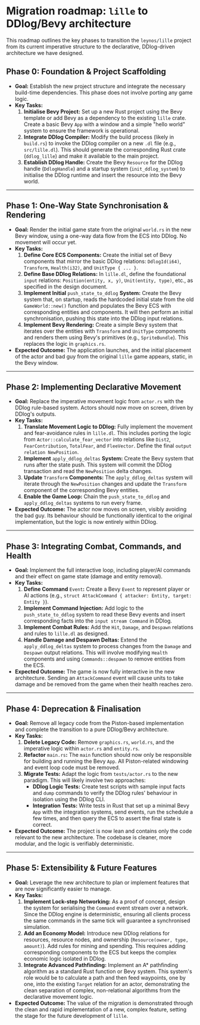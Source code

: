 # Migration roadmap: `lille` to DDlog/Bevy architecture

This roadmap outlines the key phases to transition the `leynos/lille` project
from its current imperative structure to the declarative, DDlog-driven
architecture we have designed.

## Phase 0: Foundation & Project Scaffolding

- **Goal:** Establish the new project structure and integrate the necessary
  build-time dependencies. This phase does not involve porting any game logic.
- **Key Tasks:**
  1. **Initialise Bevy Project:** Set up a new Rust project using the Bevy
     template or add Bevy as a dependency to the existing `lille` crate. Create
     a basic Bevy `App` with a window and a simple "hello world" system to
     ensure the framework is operational.
  2. **Integrate DDlog Compiler:** Modify the build process (likely in
     `build.rs`) to invoke the DDlog compiler on a new `.dl` file (e.g.,
     `src/lille.dl`). This should generate the corresponding Rust crate
     (`ddlog_lille`) and make it available to the main project.
  3. **Establish DDlog Handle:** Create the Bevy `Resource` for the DDlog handle
     (`DdlogHandle`) and a startup system (`init_ddlog_system`) to initialise
     the DDlog runtime and insert the resource into the Bevy world.

______________________________________________________________________

## Phase 1: One-Way State Synchronisation & Rendering

- **Goal:** Render the initial game state from the original `world.rs` in the
  new Bevy window, using a one-way data flow from the ECS into DDlog. No
  movement will occur yet.
- **Key Tasks:**
  1. **Define Core ECS Components:** Create the initial set of Bevy components
     that mirror the basic DDlog relations: `DdlogId(i64)`, `Transform`,
     `Health(i32)`, and `UnitType { ... }`.
  2. **Define Base DDlog Relations:** In `lille.dl`, define the foundational
     `input` relations: `Position(entity, x, y)`, `Unit(entity, type)`, etc., as
     specified in the design document.
  3. **Implement Initial** `push_state_to_ddlog` **System:** Create the Bevy
     system that, on startup, reads the hardcoded initial state from the old
     `GameWorld::new()` function and populates the Bevy ECS with corresponding
     entities and components. It will then perform an initial synchronisation,
     pushing this state into the DDlog input relations.
  4. **Implement Bevy Rendering:** Create a simple Bevy system that iterates
     over the entities with `Transform` and `UnitType` components and renders
     them using Bevy's primitives (e.g., `SpriteBundle`). This replaces the
     logic in `graphics.rs`.
- **Expected Outcome:** The application launches, and the initial placement of
  the actor and bad guy from the original `lille` game appears, static, in the
  Bevy window.

______________________________________________________________________

## Phase 2: Implementing Declarative Movement

- **Goal:** Replace the imperative movement logic from `actor.rs` with the DDlog
  rule-based system. Actors should now move on screen, driven by DDlog's
  outputs.
- **Key Tasks:**
  1. **Translate Movement Logic to DDlog:** Fully implement the movement and
     fear-avoidance rules in `lille.dl`. This includes porting the logic from
     `Actor::calculate_fear_vector` into relations like `Dist2`,
     `FearContribution`, `TotalFear`, and `FleeVector`. Define the final
     `output relation NewPosition`.
  2. **Implement** `apply_ddlog_deltas` **System:** Create the Bevy system that
     runs after the state push. This system will commit the DDlog transaction
     and read the `NewPosition` delta changes.
  3. **Update** `Transform` **Components:** The `apply_ddlog_deltas` system will
     iterate through the `NewPosition` changes and update the `Transform`
     component of the corresponding Bevy entities.
  4. **Enable the Game Loop:** Chain the `push_state_to_ddlog` and
     `apply_ddlog_deltas` systems to run every frame.
- **Expected Outcome:** The actor now moves on screen, visibly avoiding the bad
  guy. Its behaviour should be functionally identical to the original
  implementation, but the logic is now entirely within DDlog.

______________________________________________________________________

## Phase 3: Integrating Combat, Commands, and Health

- **Goal:** Implement the full interactive loop, including player/AI commands
  and their effect on game state (damage and entity removal).
- **Key Tasks:**
  1. **Define Command** `Event`**:** Create a Bevy `Event` to represent player
     or AI actions (e.g.,
     `struct AttackCommand { attacker: Entity, target: Entity }`).
  2. **Implement Command Injection:** Add logic to the `push_state_to_ddlog`
     system to read these Bevy events and insert corresponding facts into the
     `input stream Command` in DDlog.
  3. **Implement Combat Rules:** Add the `Hit`, `Damage`, and `Despawn`
     relations and rules to `lille.dl` as designed.
  4. **Handle Damage and Despawn Deltas:** Extend the `apply_ddlog_deltas`
     system to process changes from the `Damage` and `Despawn` output relations.
     This will involve modifying `Health` components and using
     `Commands::despawn` to remove entities from the ECS.
- **Expected Outcome:** The game is now fully interactive in the new
  architecture. Sending an `AttackCommand` event will cause units to take damage
  and be removed from the game when their health reaches zero.

______________________________________________________________________

## Phase 4: Deprecation & Finalisation

- **Goal:** Remove all legacy code from the Piston-based implementation and
  complete the transition to a pure DDlog/Bevy architecture.
- **Key Tasks:**
  1. **Delete Legacy Code:** Remove `graphics.rs`, `world.rs`, and the
     imperative logic within `actor.rs` and `entity.rs`.
  2. **Refactor** `main.rs`**:** The `main` function should now only be
     responsible for building and running the Bevy `App`. All Piston-related
     windowing and event loop code must be removed.
  3. **Migrate Tests:** Adapt the logic from `tests/actor.rs` to the new
     paradigm. This will likely involve two approaches:
     - **DDlog Logic Tests:** Create test scripts with sample input facts and
       `dump` commands to verify the DDlog rules' behaviour in isolation using
       the DDlog CLI.
     - **Integration Tests:** Write tests in Rust that set up a minimal Bevy
       `App` with the integration systems, send events, run the schedule a few
       times, and then query the ECS to assert the final state is correct.
- **Expected Outcome:** The project is now lean and contains only the code
  relevant to the new architecture. The codebase is cleaner, more modular, and
  the logic is verifiably deterministic.

______________________________________________________________________

## Phase 5: Extensibility & Future Features

- **Goal:** Leverage the new architecture to plan or implement features that are
  now significantly easier to manage.
- **Key Tasks:**
  1. **Implement Lock-step Networking:** As a proof of concept, design the
     system for serialising the `Command` event stream over a network. Since the
     DDlog engine is deterministic, ensuring all clients process the same
     commands in the same tick will guarantee a synchronised simulation.
  2. **Add an Economy Model:** Introduce new DDlog relations for resources,
     resource nodes, and ownership (`Resource(owner, type, amount)`). Add rules
     for mining and spending. This requires adding corresponding components to
     the ECS but keeps the complex economic logic isolated in DDlog.
  3. **Integrate Advanced Pathfinding:** Implement an A\* pathfinding algorithm
     as a standard Rust function or Bevy system. This system's role would be to
     calculate a path and then feed waypoints, one by one, into the existing
     `Target` relation for an actor, demonstrating the clean separation of
     complex, non-relational algorithms from the declarative movement logic.
- **Expected Outcome:** The value of the migration is demonstrated through the
  clean and rapid implementation of a new, complex feature, setting the stage
  for the future development of `lille`.
